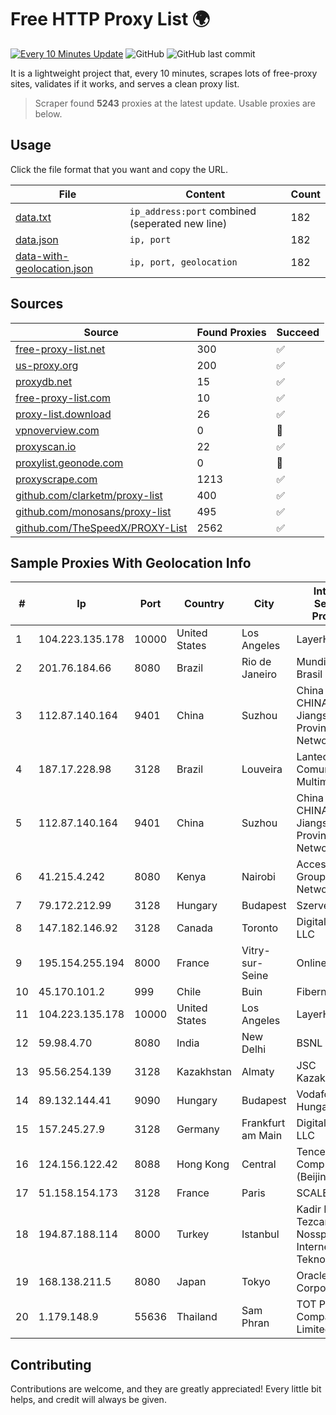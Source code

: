 
# Free HTTP Proxy List 🌍

[![Every 10 Minutes Update](https://github.com/mertguvencli/http-proxy-list/actions/workflows/main.yml/badge.svg?branch=main)](https://github.com/mertguvencli/http-proxy-list/actions/workflows/main.yml)
![GitHub](https://img.shields.io/github/license/mertguvencli/http-proxy-list)
![GitHub last commit](https://img.shields.io/github/last-commit/mertguvencli/http-proxy-list)

It is a lightweight project that, every 10 minutes, scrapes lots of free-proxy sites, validates if it works, and serves a clean proxy list.


> Scraper found **5243** proxies at the latest update. Usable proxies are below.

## Usage

Click the file format that you want and copy the URL.


|File|Content|Count|
|----|-------|-----|
|[data.txt](https://raw.githubusercontent.com/mertguvencli/http-proxy-list/main/proxy-list/data.txt)|`ip_address:port` combined (seperated new line)|182|
|[data.json](https://raw.githubusercontent.com/mertguvencli/http-proxy-list/main/proxy-list/data.json)|`ip, port`|182|
|[data-with-geolocation.json](https://raw.githubusercontent.com/mertguvencli/http-proxy-list/main/proxy-list/data-with-geolocation.json)|`ip, port, geolocation`|182|

## Sources

|Source|Found Proxies|Succeed|
|------|-------------|-------|
|[free-proxy-list.net](https://free-proxy-list.net)|300|✅|
|[us-proxy.org](https://www.us-proxy.org)|200|✅|
|[proxydb.net](http://proxydb.net)|15|✅|
|[free-proxy-list.com](https://free-proxy-list.com/?page=&port=&type%5B%5D=http&type%5B%5D=https&up_time=0&search=Search)|10|✅|
|[proxy-list.download](https://www.proxy-list.download/HTTP)|26|✅|
|[vpnoverview.com](https://vpnoverview.com/privacy/anonymous-browsing/free-proxy-servers)|0|🚫|
|[proxyscan.io](https://www.proxyscan.io)|22|✅|
|[proxylist.geonode.com](https://proxylist.geonode.com/api/proxy-list?limit=300&page=1&sort_by=lastChecked&sort_type=desc&protocols=http,https)|0|🚫|
|[proxyscrape.com](https://api.proxyscrape.com/v2/?request=displayproxies&protocol=http&timeout=10000&country=all&ssl=all&anonymity=all)|1213|✅|
|[github.com/clarketm/proxy-list](https://raw.githubusercontent.com/clarketm/proxy-list/master/proxy-list-raw.txt)|400|✅|
|[github.com/monosans/proxy-list](https://raw.githubusercontent.com/monosans/proxy-list/main/proxies/http.txt)|495|✅|
|[github.com/TheSpeedX/PROXY-List](https://raw.githubusercontent.com/TheSpeedX/PROXY-List/master/http.txt)|2562|✅|


## Sample Proxies With Geolocation Info

|#|Ip|Port|Country|City|Internet Service Provider|
|-|--|----|-------|----|-------------------------|
|1|104.223.135.178|10000|United States|Los Angeles|LayerHost|
|2|201.76.184.66|8080|Brazil|Rio de Janeiro|Mundivox Do Brasil Ltda|
|3|112.87.140.164|9401|China|Suzhou|China Unicom CHINA169 Jiangsu Province Network|
|4|187.17.228.98|3128|Brazil|Louveira|Lantec Comunicacao Multimidia Ltda|
|5|112.87.140.164|9401|China|Suzhou|China Unicom CHINA169 Jiangsu Province Network|
|6|41.215.4.242|8080|Kenya|Nairobi|Accesskenya Group LTD Network|
|7|79.172.212.99|3128|Hungary|Budapest|Szerverplex Kft|
|8|147.182.146.92|3128|Canada|Toronto|DigitalOcean, LLC|
|9|195.154.255.194|8000|France|Vitry-sur-Seine|Online S.A.S.|
|10|45.170.101.2|999|Chile|Buin|Fibernet SPA|
|11|104.223.135.178|10000|United States|Los Angeles|LayerHost|
|12|59.98.4.70|8080|India|New Delhi|BSNL Internet|
|13|95.56.254.139|3128|Kazakhstan|Almaty|JSC Kazakhtelecom|
|14|89.132.144.41|9090|Hungary|Budapest|Vodafone Hungary Ltd.|
|15|157.245.27.9|3128|Germany|Frankfurt am Main|DigitalOcean, LLC|
|16|124.156.122.42|8088|Hong Kong|Central|Tencent Cloud Computing (Beijing) Co|
|17|51.158.154.173|3128|France|Paris|SCALEWAY|
|18|194.87.188.114|8000|Turkey|Istanbul|Kadir Huseyin Tezcan Nosspeed Internet Teknolojileri|
|19|168.138.211.5|8080|Japan|Tokyo|Oracle Corporation|
|20|1.179.148.9|55636|Thailand|Sam Phran|TOT Public Company Limited|



## Contributing

Contributions are welcome, and they are greatly appreciated! Every
little bit helps, and credit will always be given.

